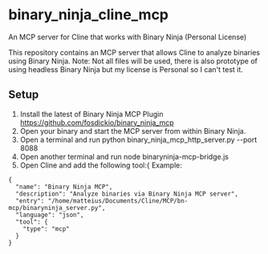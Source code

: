# binary_ninja_cline_mcp
An MCP server for Cline that works with Binary Ninja (Personal License)

This repository contains an MCP server that allows Cline to analyze binaries using Binary Ninja.
Note:  Not all files will be used, there is also prototype of using headless Binary Ninja but my 
license is Personal so I can't test it.

## Setup

1. Install the latest of Binary Ninja MCP Plugin https://github.com/fosdickio/binary_ninja_mcp
2. Open your binary and start the MCP server from within Binary Ninja.
3. Open a terminal and run python binary_ninja_mcp_http_server.py --port 8088
4. Open another terminal and run node binaryninja-mcp-bridge.js
5. Open Cline and add the following tool:{
Example:
```
{
  "name": "Binary Ninja MCP",
  "description": "Analyze binaries via Binary Ninja MCP server",
  "entry": "/home/matteius/Documents/Cline/MCP/bn-mcp/binaryninja_server.py",
  "language": "json",
  "tool": {
    "type": "mcp"
  }
}
```